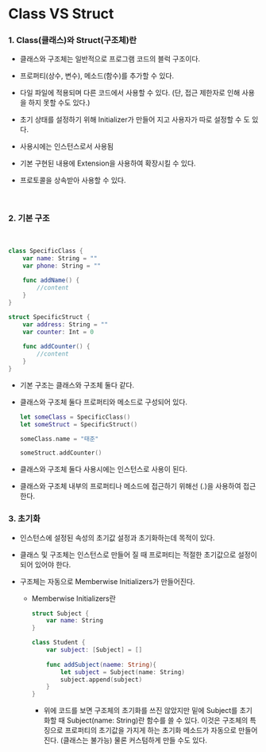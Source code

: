 # Class VS Struct

### 1. Class(클래스)와 Struct(구조체)란

- 클래스와 구조체는 일반적으로 프로그램 코드의 블럭 구조이다.

- 프로퍼티(상수, 변수), 메소드(함수)를 추가할 수 있다.

- 다일 파일에 적용되며 다른 코드에서 사용할 수 있다. (단, 접근 제한자로 인해 사용을 하지 못할 수도 있다.)

- 초기 상태를 설정하기 위해 Initializer가 만들어 지고 사용자가 따로 설정할 수 도 있다.

- 사용시에는 인스턴스로서 사용됨

- 기본 구현된 내용에 Extension을 사용하여 확장시킬 수 있다.

- 프로토콜을 상속받아 사용할 수 있다.


  ​



### 2. 기본 구조

​	

```swift
class SpecificClass {
    var name: String = ""
    var phone: String = ""
    
    func addName() {
        //content
    }
}

struct SpecificStruct {
    var address: String = ""
    var counter: Int = 0
    
    func addCounter() {
        //content
    }
}
```

- 기본 구조는 클래스와 구조체 둘다 같다.

- 클래스와 구조체 둘다 프로퍼티와 메소드로 구성되어 있다.

  ```swift
  let someClass = SpecificClass()
  let someStruct = SpecificStruct()

  someClass.name = "태준"

  someStruct.addCounter()
  ```


- 클래스와 구조체 둘다 사용시에는 인스턴스로 사용이 된다.
- 클래스와 구조체 내부의 프로퍼티나 메소드에 접근하기 위해선 (.)을 사용하여 접근한다.


### 3. 초기화

- 인스턴스에 설정된 속성의 초기값 설정과 초기화하는데 목적이 있다.

- 클래스 및 구조체는 인스턴스로 만들어 질 때 프로퍼티는 적절한 초기값으로 설정이 되어 있어야 한다.

- 구조체는 자동으로 Memberwise Initializers가 만들어진다.

  - Memberwise Initializers란 

    ```swift
    struct Subject {
        var name: String
    }

    class Student {
        var subject: [Subject] = []
        
        func addSubject(naeme: String){
            let subject = Subject(name: String)
            subject.append(subject)
        }
    }
    ```

    - 위에 코드를 보면 구조체의 초기화를 쓰진 않았지만 밑에 Subject를 초기화할 때 Subject(name: String)란 함수를 쓸 수 있다. 이것은 구조체의 특징으로 프로퍼티의 초기값을 가지게 하는 초기화 메소드가 자동으로 만들어진다. (클래스는 불가능) 물론 커스텀하게 만들 수도 있다.